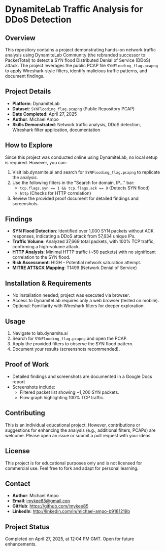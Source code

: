 # DynamiteLab Traffic Analysis for DDoS Detection

## Overview
This repository contains a project demonstrating hands-on network traffic analysis using DynamiteLab Community (the rebranded successor to PacketTotal) to detect a SYN flood Distributed Denial of Service (DDoS) attack. The project leverages the public PCAP file `SYNFlooding_flag.pcapng` to apply Wireshark-style filters, identify malicious traffic patterns, and document findings.

## Project Details
- **Platform**: DynamiteLab
- **Dataset**: `SYNFlooding_flag.pcapng` (Public Repository PCAP)
- **Date Completed**: April 27, 2025
- **Author**: Michael Ampo
- **Skills Demonstrated**: Network traffic analysis, DDoS detection, Wireshark filter application, documentation

## How to Explore
Since this project was conducted online using DynamiteLab, no local setup is required. However, you can:
1. Visit lab.dynamite.ai and search for `SYNFlooding_flag.pcapng` to replicate the analysis.
2. Use the following filters in the "Search for domain, IP..." bar:
   - `tcp.flags.syn == 1 && tcp.flags.ack == 0` (Detects SYN flood)
   - `http` (Checks for HTTP correlation)
3. Review the provided proof document for detailed findings and screenshots.

## Findings
- **SYN Flood Detection**: Identified over 1,000 SYN packets without ACK responses, indicating a DDoS attack from 57,634 unique IPs.
- **Traffic Volume**: Analyzed 37,669 total packets, with 100% TCP traffic, confirming a high-volume attack.
- **HTTP Analysis**: Minimal HTTP traffic (~50 packets) with no significant correlation to the SYN flood.
- **Risk Assessment**: HIGH - Potential network saturation attempt.
- **MITRE ATT&CK Mapping**: T1499 (Network Denial of Service)

## Installation & Requirements
- No installation needed; project was executed via browser.
- Access to DynamiteLab requires only a web browser (tested on mobile).
- Optional: Familiarity with Wireshark filters for deeper exploration.

## Usage
1. Navigate to lab.dynamite.ai
2. Search for `SYNFlooding_flag.pcapng` and open the PCAP.
3. Apply the provided filters to observe the SYN flood pattern.
4. Document your results (screenshots recommended).

## Proof of Work
- Detailed findings and screenshots are documented in a Google Docs report
- Screenshots include:
  - Filtered packet list showing ~1,200 SYN packets.
  - Flow graph highlighting 100% TCP traffic.

## Contributing
This is an individual educational project. However, contributions or suggestions for enhancing the analysis (e.g., additional filters, PCAPs) are welcome. Please open an issue or submit a pull request with your ideas.

## License
This project is for educational purposes only and is not licensed for commercial use. Feel free to fork and adapt for personal learning.


## Contact
- **Author**: Michael Ampo
- **Email**: imykee85@gmail.con
- **GitHub**: https://github.com/imykee85
- **LinkedIn**: http://linkedin.com/in/michael-ampo-b9181219b

## Project Status
Completed on April 27, 2025, at 12:04 PM GMT. Open for future enhancements.
